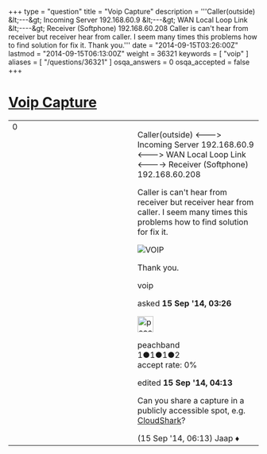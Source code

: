 +++
type = "question"
title = "Voip Capture"
description = '''Caller(outside) &amp;lt;---&amp;gt; Incoming Server 192.168.60.9 &amp;lt;---&amp;gt; WAN Local Loop Link &amp;lt;----&amp;gt; Receiver (Softphone) 192.168.60.208 Caller is can&#x27;t hear from receiver but receiver hear from caller.  I seem many times this problems how to find solution for fix it.  Thank you.'''
date = "2014-09-15T03:26:00Z"
lastmod = "2014-09-15T06:13:00Z"
weight = 36321
keywords = [ "voip" ]
aliases = [ "/questions/36321" ]
osqa_answers = 0
osqa_accepted = false
+++

<div class="headNormal">

# [Voip Capture](/questions/36321/voip-capture)

</div>

<div id="main-body">

<div id="askform">

<table id="question-table" style="width:100%;"><colgroup><col style="width: 50%" /><col style="width: 50%" /></colgroup><tbody><tr class="odd"><td style="width: 30px; vertical-align: top"><div class="vote-buttons"><span id="post-36321-upvote" class="ajax-command post-vote up" rel="nofollow" title="I like this post (click again to cancel)"> </span><div id="post-36321-score" class="post-score" title="current number of votes">0</div><span id="post-36321-downvote" class="ajax-command post-vote down" rel="nofollow" title="I dont like this post (click again to cancel)"> </span> <span id="favorite-mark" class="ajax-command favorite-mark" rel="nofollow" title="mark/unmark this question as favorite (click again to cancel)"> </span><div id="favorite-count" class="favorite-count"></div></div></td><td><div id="item-right"><div class="question-body"><p>Caller(outside) &lt;---&gt; Incoming Server 192.168.60.9 &lt;---&gt; WAN Local Loop Link &lt;----&gt; Receiver (Softphone) 192.168.60.208</p><p>Caller is can't hear from receiver but receiver hear from caller. I seem many times this problems how to find solution for fix it.</p><p><img src="https://osqa-ask.wireshark.org/upfiles/111.png" alt="VOIP" /></p><p>Thank you.</p></div><div id="question-tags" class="tags-container tags"><span class="post-tag tag-link-voip" rel="tag" title="see questions tagged &#39;voip&#39;">voip</span></div><div id="question-controls" class="post-controls"></div><div class="post-update-info-container"><div class="post-update-info post-update-info-user"><p>asked <strong>15 Sep '14, 03:26</strong></p><img src="https://secure.gravatar.com/avatar/d2c4f7650eb43a6010e1bf3fa7636422?s=32&amp;d=identicon&amp;r=g" class="gravatar" width="32" height="32" alt="peachband&#39;s gravatar image" /><p><span>peachband</span><br />
<span class="score" title="1 reputation points">1</span><span title="1 badges"><span class="badge1">●</span><span class="badgecount">1</span></span><span title="1 badges"><span class="silver">●</span><span class="badgecount">1</span></span><span title="2 badges"><span class="bronze">●</span><span class="badgecount">2</span></span><br />
<span class="accept_rate" title="Rate of the user&#39;s accepted answers">accept rate:</span> <span title="peachband has no accepted answers">0%</span></p></img></div><div class="post-update-info post-update-info-edited"><p><span> edited <strong>15 Sep '14, 04:13</strong> </span></p></div></div><div id="comments-container-36321" class="comments-container"><span id="36322"></span><div id="comment-36322" class="comment"><div id="post-36322-score" class="comment-score"></div><div class="comment-text"><p>Can you share a capture in a publicly accessible spot, e.g. <a href="http://cloudshark.org">CloudShark</a>?</p></div><div id="comment-36322-info" class="comment-info"><span class="comment-age">(15 Sep '14, 06:13)</span> <span class="comment-user userinfo">Jaap ♦</span></div></div></div><div id="comment-tools-36321" class="comment-tools"></div><div class="clear"></div><div id="comment-36321-form-container" class="comment-form-container"></div><div class="clear"></div></div></td></tr></tbody></table>

</div>

</div>

